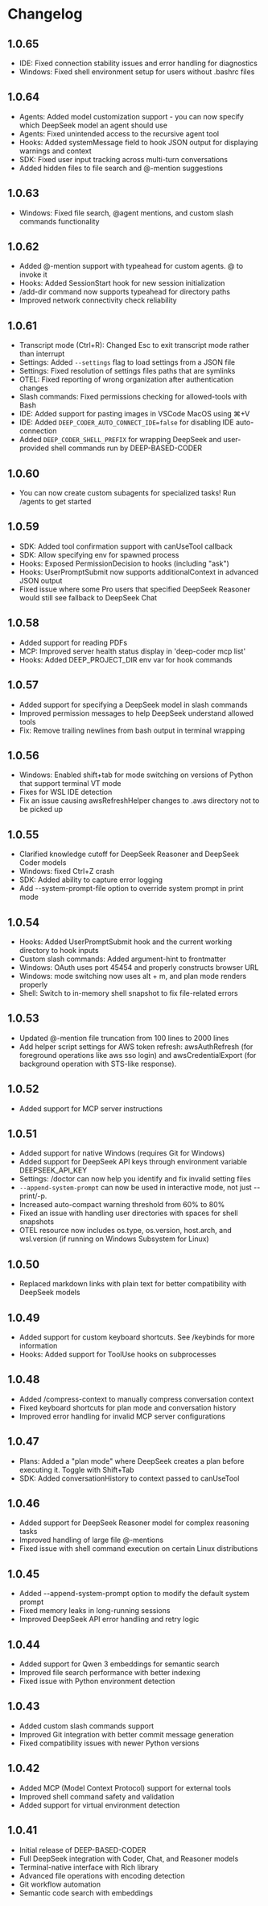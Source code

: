 # Changelog

## 1.0.65

- IDE: Fixed connection stability issues and error handling for diagnostics
- Windows: Fixed shell environment setup for users without .bashrc files

## 1.0.64

- Agents: Added model customization support - you can now specify which DeepSeek model an agent should use
- Agents: Fixed unintended access to the recursive agent tool
- Hooks: Added systemMessage field to hook JSON output for displaying warnings and context
- SDK: Fixed user input tracking across multi-turn conversations
- Added hidden files to file search and @-mention suggestions

## 1.0.63

- Windows: Fixed file search, @agent mentions, and custom slash commands functionality

## 1.0.62

- Added @-mention support with typeahead for custom agents. @<your-custom-agent> to invoke it
- Hooks: Added SessionStart hook for new session initialization
- /add-dir command now supports typeahead for directory paths
- Improved network connectivity check reliability

## 1.0.61

- Transcript mode (Ctrl+R): Changed Esc to exit transcript mode rather than interrupt
- Settings: Added `--settings` flag to load settings from a JSON file
- Settings: Fixed resolution of settings files paths that are symlinks
- OTEL: Fixed reporting of wrong organization after authentication changes
- Slash commands: Fixed permissions checking for allowed-tools with Bash
- IDE: Added support for pasting images in VSCode MacOS using ⌘+V
- IDE: Added `DEEP_CODER_AUTO_CONNECT_IDE=false` for disabling IDE auto-connection
- Added `DEEP_CODER_SHELL_PREFIX` for wrapping DeepSeek and user-provided shell commands run by DEEP-BASED-CODER

## 1.0.60

- You can now create custom subagents for specialized tasks! Run /agents to get started

## 1.0.59

- SDK: Added tool confirmation support with canUseTool callback
- SDK: Allow specifying env for spawned process
- Hooks: Exposed PermissionDecision to hooks (including "ask")
- Hooks: UserPromptSubmit now supports additionalContext in advanced JSON output
- Fixed issue where some Pro users that specified DeepSeek Reasoner would still see fallback to DeepSeek Chat

## 1.0.58

- Added support for reading PDFs
- MCP: Improved server health status display in 'deep-coder mcp list'
- Hooks: Added DEEP_PROJECT_DIR env var for hook commands

## 1.0.57

- Added support for specifying a DeepSeek model in slash commands
- Improved permission messages to help DeepSeek understand allowed tools
- Fix: Remove trailing newlines from bash output in terminal wrapping

## 1.0.56

- Windows: Enabled shift+tab for mode switching on versions of Python that support terminal VT mode
- Fixes for WSL IDE detection
- Fix an issue causing awsRefreshHelper changes to .aws directory not to be picked up

## 1.0.55

- Clarified knowledge cutoff for DeepSeek Reasoner and DeepSeek Coder models
- Windows: fixed Ctrl+Z crash
- SDK: Added ability to capture error logging
- Add --system-prompt-file option to override system prompt in print mode

## 1.0.54

- Hooks: Added UserPromptSubmit hook and the current working directory to hook inputs
- Custom slash commands: Added argument-hint to frontmatter
- Windows: OAuth uses port 45454 and properly constructs browser URL
- Windows: mode switching now uses alt + m, and plan mode renders properly
- Shell: Switch to in-memory shell snapshot to fix file-related errors

## 1.0.53

- Updated @-mention file truncation from 100 lines to 2000 lines
- Add helper script settings for AWS token refresh: awsAuthRefresh (for foreground operations like aws sso login) and awsCredentialExport (for background operation with STS-like response).

## 1.0.52

- Added support for MCP server instructions

## 1.0.51

- Added support for native Windows (requires Git for Windows)
- Added support for DeepSeek API keys through environment variable DEEPSEEK_API_KEY
- Settings: /doctor can now help you identify and fix invalid setting files
- `--append-system-prompt` can now be used in interactive mode, not just --print/-p.
- Increased auto-compact warning threshold from 60% to 80%
- Fixed an issue with handling user directories with spaces for shell snapshots
- OTEL resource now includes os.type, os.version, host.arch, and wsl.version (if running on Windows Subsystem for Linux)

## 1.0.50

- Replaced markdown links with plain text for better compatibility with DeepSeek models

## 1.0.49

- Added support for custom keyboard shortcuts. See /keybinds for more information
- Hooks: Added support for ToolUse hooks on subprocesses

## 1.0.48

- Added /compress-context to manually compress conversation context
- Fixed keyboard shortcuts for plan mode and conversation history
- Improved error handling for invalid MCP server configurations

## 1.0.47

- Plans: Added a "plan mode" where DeepSeek creates a plan before executing it. Toggle with Shift+Tab
- SDK: Added conversationHistory to context passed to canUseTool

## 1.0.46

- Added support for DeepSeek Reasoner model for complex reasoning tasks
- Improved handling of large file @-mentions
- Fixed issue with shell command execution on certain Linux distributions

## 1.0.45

- Added --append-system-prompt option to modify the default system prompt
- Fixed memory leaks in long-running sessions
- Improved DeepSeek API error handling and retry logic

## 1.0.44

- Added support for Qwen 3 embeddings for semantic search
- Improved file search performance with better indexing
- Fixed issue with Python environment detection

## 1.0.43

- Added custom slash commands support
- Improved Git integration with better commit message generation
- Fixed compatibility issues with newer Python versions

## 1.0.42

- Added MCP (Model Context Protocol) support for external tools
- Improved shell command safety and validation
- Added support for virtual environment detection

## 1.0.41

- Initial release of DEEP-BASED-CODER
- Full DeepSeek integration with Coder, Chat, and Reasoner models
- Terminal-native interface with Rich library
- Advanced file operations with encoding detection
- Git workflow automation
- Semantic code search with embeddings